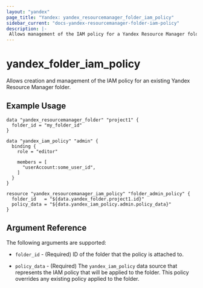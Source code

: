 ```yaml
---
layout: "yandex"
page_title: "Yandex: yandex_resourcemanager_folder_iam_policy"
sidebar_current: "docs-yandex-resourcemanager-folder-iam-policy"
description: |-
 Allows management of the IAM policy for a Yandex Resource Manager folder.
---
```


# yandex\_folder\_iam\_policy

Allows creation and management of the IAM policy for an existing Yandex Resource
Manager folder.

## Example Usage

```hcl
data "yandex_resourcemanager_folder" "project1" {
  folder_id = "my_folder_id"
}

data "yandex_iam_policy" "admin" {
  binding {
    role = "editor"

    members = [
      "userAccount:some_user_id",
    ]
  }
}

resource "yandex_resourcemanager_iam_policy" "folder_admin_policy" {
  folder_id   = "${data.yandex_folder.project1.id}"
  policy_data = "${data.yandex_iam_policy.admin.policy_data}"
}
```

## Argument Reference

The following arguments are supported:

* `folder_id` - (Required) ID of the folder that the policy is attached to.

* `policy_data` - (Required) The `yandex_iam_policy` data source that represents
    the IAM policy that will be applied to the folder. This policy overrides any existing policy applied to the folder.
